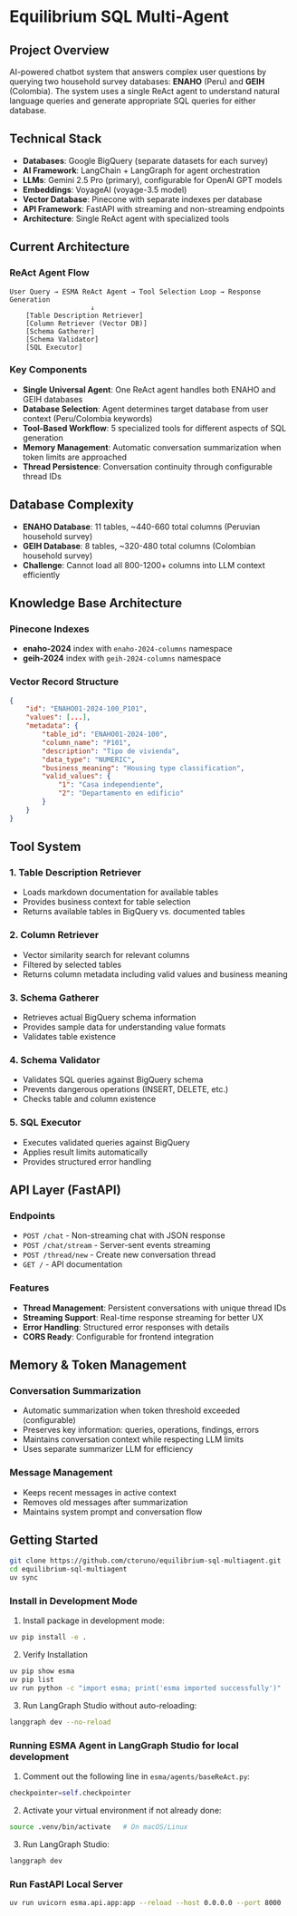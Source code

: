 # Equilibrium SQL Multi-Agent

## Project Overview
AI-powered chatbot system that answers complex user questions by querying two household survey databases: **ENAHO** (Peru) and **GEIH** (Colombia). The system uses a single ReAct agent to understand natural language queries and generate appropriate SQL queries for either database.

## Technical Stack
- **Databases**: Google BigQuery (separate datasets for each survey)
- **AI Framework**: LangChain + LangGraph for agent orchestration
- **LLMs**: Gemini 2.5 Pro (primary), configurable for OpenAI GPT models
- **Embeddings**: VoyageAI (voyage-3.5 model)
- **Vector Database**: Pinecone with separate indexes per database
- **API Framework**: FastAPI with streaming and non-streaming endpoints
- **Architecture**: Single ReAct agent with specialized tools

## Current Architecture

### ReAct Agent Flow
```
User Query → ESMA ReAct Agent → Tool Selection Loop → Response Generation
                    ↓
    [Table Description Retriever]
    [Column Retriever (Vector DB)]
    [Schema Gatherer]
    [Schema Validator] 
    [SQL Executor]
```

### Key Components
- **Single Universal Agent**: One ReAct agent handles both ENAHO and GEIH databases
- **Database Selection**: Agent determines target database from user context (Peru/Colombia keywords)
- **Tool-Based Workflow**: 5 specialized tools for different aspects of SQL generation
- **Memory Management**: Automatic conversation summarization when token limits are approached
- **Thread Persistence**: Conversation continuity through configurable thread IDs

## Database Complexity
- **ENAHO Database**: 11 tables, ~440-660 total columns (Peruvian household survey)
- **GEIH Database**: 8 tables, ~320-480 total columns (Colombian household survey)
- **Challenge**: Cannot load all 800-1200+ columns into LLM context efficiently

## Knowledge Base Architecture

### Pinecone Indexes
- **enaho-2024** index with `enaho-2024-columns` namespace
- **geih-2024** index with `geih-2024-columns` namespace

### Vector Record Structure
```json
{
    "id": "ENAHO01-2024-100_P101",
    "values": [...],  
    "metadata": {
        "table_id": "ENAHO01-2024-100",
        "column_name": "P101", 
        "description": "Tipo de vivienda",
        "data_type": "NUMERIC",
        "business_meaning": "Housing type classification",
        "valid_values": {
            "1": "Casa independiente",
            "2": "Departamento en edificio"
        }
    }
}
```

## Tool System

### 1. Table Description Retriever
- Loads markdown documentation for available tables
- Provides business context for table selection
- Returns available tables in BigQuery vs. documented tables

### 2. Column Retriever  
- Vector similarity search for relevant columns
- Filtered by selected tables
- Returns column metadata including valid values and business meaning

### 3. Schema Gatherer
- Retrieves actual BigQuery schema information
- Provides sample data for understanding value formats
- Validates table existence

### 4. Schema Validator
- Validates SQL queries against BigQuery schema
- Prevents dangerous operations (INSERT, DELETE, etc.)
- Checks table and column existence

### 5. SQL Executor
- Executes validated queries against BigQuery
- Applies result limits automatically
- Provides structured error handling

## API Layer (FastAPI)

### Endpoints
- `POST /chat` - Non-streaming chat with JSON response
- `POST /chat/stream` - Server-sent events streaming
- `POST /thread/new` - Create new conversation thread
- `GET /` - API documentation

### Features
- **Thread Management**: Persistent conversations with unique thread IDs
- **Streaming Support**: Real-time response streaming for better UX
- **Error Handling**: Structured error responses with details
- **CORS Ready**: Configurable for frontend integration

## Memory & Token Management

### Conversation Summarization
- Automatic summarization when token threshold exceeded (configurable)
- Preserves key information: queries, operations, findings, errors
- Maintains conversation context while respecting LLM limits
- Uses separate summarizer LLM for efficiency

### Message Management
- Keeps recent messages in active context
- Removes old messages after summarization
- Maintains system prompt and conversation flow

## Getting Started

```bash
git clone https://github.com/ctoruno/equilibrium-sql-multiagent.git
cd equilibrium-sql-multiagent
uv sync
```

### Install in Development Mode

1. Install package in development mode:

```bash
uv pip install -e .
```

2. Verify Installation

```bash
uv pip show esma
uv pip list
uv run python -c "import esma; print('esma imported successfully')"
```

3. Run LangGraph Studio without auto-reloading:

```bash
langgraph dev --no-reload
```

### Running ESMA Agent in LangGraph Studio for local development

1. Comment out the following line in `esma/agents/baseReAct.py`:

```python
checkpointer=self.checkpointer
```

2. Activate your virtual environment if not already done:

```bash
source .venv/bin/activate   # On macOS/Linux
```

3. Run LangGraph Studio:

```bash
langgraph dev
```

### Run FastAPI Local Server

```bash
uv run uvicorn esma.api.app:app --reload --host 0.0.0.0 --port 8000
```